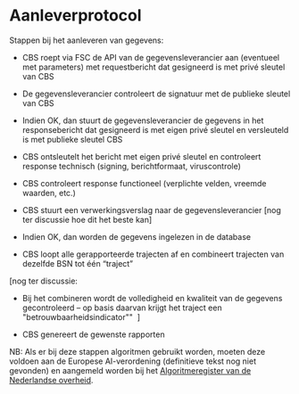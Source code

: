 # Aanleverprotocol

Stappen bij het aanleveren van gegevens: 

- CBS roept via FSC de API van de gegevensleverancier aan (eventueel met parameters) met requestbericht dat gesigneerd is met privé sleutel van CBS

- De gegevensleverancier controleert de signatuur met de publieke sleutel van CBS

- Indien OK, dan stuurt de gegevensleverancier de gegevens in het responsebericht dat gesigneerd is met eigen privé sleutel en versleuteld is met publieke sleutel CBS

- CBS ontsleutelt het bericht met eigen privé sleutel en controleert response technisch (signing, berichtformaat, viruscontrole)

- CBS controleert response functioneel (verplichte velden, vreemde waarden, etc.)

- CBS stuurt een verwerkingsverslag naar de gegevensleverancier [nog ter discussie hoe dit het beste kan]

- Indien OK, dan worden de gegevens ingelezen in de database 

- CBS loopt alle gerapporteerde trajecten af en combineert trajecten van dezelfde BSN tot één “traject” 

[nog ter discussie:
- Bij het combineren wordt de volledigheid en kwaliteit van de gegevens gecontroleerd – op basis daarvan krijgt het traject een "betrouwbaarheidsindicator"" 
]

- CBS genereert de gewenste rapporten 

NB: Als er bij deze stappen algoritmen gebruikt worden, moeten deze voldoen aan de Europese AI-verordening (definitieve tekst nog niet gevonden) en aangemeld worden bij het [Algoritmeregister van de Nederlandse overheid](https://algoritmes.overheid.nl/nl).

